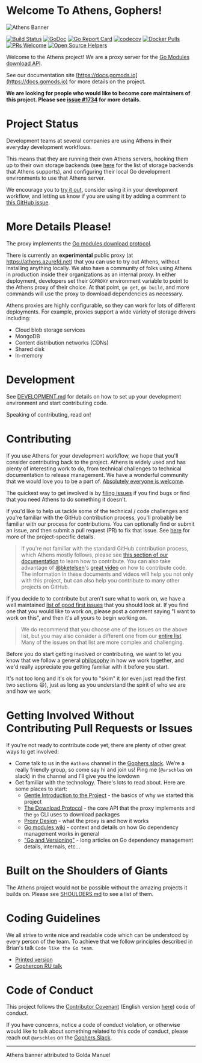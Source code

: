 # Welcome To Athens, Gophers!

![Athens Banner](./docs/static/banner.png)

[![Build Status](https://cloud.drone.io/api/badges/gomods/athens/status.svg)](https://cloud.drone.io/gomods/athens)
[![GoDoc](https://godoc.org/github.com/gomods/athens?status.svg)](https://godoc.org/github.com/gomods/athens)
[![Go Report Card](https://goreportcard.com/badge/github.com/gomods/athens)](https://goreportcard.com/report/github.com/gomods/athens)
[![codecov](https://codecov.io/gh/gomods/athens/branch/master/graph/badge.svg)](https://codecov.io/gh/gomods/athens)
[![Docker Pulls](https://img.shields.io/docker/pulls/gomods/athens.svg?maxAge=604800)](https://hub.docker.com/r/gomods/athens/)
[![PRs Welcome](https://img.shields.io/badge/PRs-welcome-brightgreen.svg)](http://makeapullrequest.com)
[![Open Source Helpers](https://www.codetriage.com/gomods/athens/badges/users.svg)](https://www.codetriage.com/gomods/athens)

Welcome to the Athens project! We are a proxy server for the [Go Modules download API](https://docs.gomods.io/intro/protocol/).

See our documentation site [https://docs.gomods.io](https://docs.gomods.io) for more details on the project.

**We are looking for people who would like to become core maintainers of this project. Please see [issue #1734](https://github.com/gomods/athens/issues/1734) for more details.**

# Project Status

Development teams at several companies are using Athens in their everyday development workflows.

This means that they are running their own Athens servers, hooking them up to their own storage backends (see [here](https://docs.gomods.io/configuration/storage/) for the list of storage backends that Athens supports), and configuring their local Go development environments to use that Athens server.

We encourage you to [try it out](https://docs.gomods.io/install/), consider using it in your development workflow, and letting us know if you are using it by adding a comment to [this GitHub issue](https://github.com/gomods/athens/issues/1323).

# More Details Please!

The proxy implements the [Go modules download protocol](https://docs.gomods.io/intro/protocol/).

There is currently an **experimental** public proxy (at https://athens.azurefd.net) that you can use to try out Athens, without installing anything locally. We also have a community of folks using Athens in production inside their organizations as an internal proxy. In either deployment, developers set their `GOPROXY` environment variable to point to the Athens proxy of their choice. At that point, `go get`, `go build`, and more commands will use the proxy to download dependencies as necessary.

Athens proxies are highly configurable, so they can work for lots of different deployments. For example, proxies support a wide variety of storage drivers including:

- Cloud blob storage services
- MongoDB
- Content distribution networks (CDNs)
- Shared disk
- In-memory

# Development

See [DEVELOPMENT.md](./DEVELOPMENT.md) for details on how to set up your development environment and start contributing code.

Speaking of contributing, read on!

# Contributing

If you use Athens for your development workflow, we hope that you'll consider contributing back to the project. Athens is widely used and has plenty of interesting work to do, from technical challenges to technical documentation to release management. We have a wonderful community that we would love you to be a part of. [Absolutely everyone is welcome](https://arschles.com/blog/absolutely-everybody-is-welcome/).

The quickest way to get involved is by [filing issues](https://github.com/gomods/athens/issues/new/choose) if you find bugs or find that you need Athens to do something it doesn't.

If you'd like to help us tackle some of the technical / code challenges and you're familiar with the GitHub contribution process, you'll probably be familiar with our process for contributions. You can optionally find or submit an issue, and then submit a pull request (PR) to fix that issue. See [here](https://docs.gomods.io/contributing/) for more of the project-specific details.

>If you're not familiar with the standard GitHub contribution process, which Athens mostly follows, please see [this section of our documentation](https://docs.gomods.io/contributing/new/) to learn how to contribute. You can also take advantage of [@bketelsen](https://github.com/bketelsen)'s [great video](https://www.youtube.com/watch?v=bgSDcTyysRc) on how to contribute code. The information in these documents and videos will help you not only with this project, but can also help you contribute to many other projects on GitHub.

If you decide to to contribute but aren't sure what to work on, we have a well maintained [list of good first issues](https://github.com/gomods/athens/contribute) that you should look at. If you find one that you would like to work on, please post a comment saying "I want to work on this", and then it's all yours to begin working on.

>We do recommend that you choose one of the issues on the above list, but you may also consider a different one from our [entire list](https://github.com/gomods/athens/issues). Many of the issues on that list are more complex and challenging.

Before you do start getting involved or contributing, we want to let you know that we follow a general [philosophy](./PHILOSOPHY.md) in how we work together, and we'd really appreciate you getting familiar with it before you start.

It's not too long and it's ok for you to "skim" it (or even just read the first two sections :smile:), just as long as you understand the spirit of who we are and how we work.

# Getting Involved Without Contributing Pull Requests or Issues

If you're not ready to contribute code yet, there are plenty of other great ways to get involved:

- Come talk to us in the `#athens` channel in the [Gophers slack](http://gophers.slack.com/). We’re a really friendly group, so come say hi and join us! Ping me (`@arschles` on slack) in the channel and I’ll give you the lowdown
- Get familiar with the technology. There's lots to read about. Here are some places to start:
    - [Gentle Introduction to the Project](https://medium.com/@arschles/project-athens-c80606497ce1) - the basics of why we started this project
    - [The Download Protocol](https://medium.com/@arschles/project-athens-the-download-protocol-2b346926a818) - the core API that the proxy implements and the `go` CLI uses to download packages
    - [Proxy Design](https://docs.gomods.io/design/proxy/) - what the proxy is and how it works
    - [Go modules wiki](https://github.com/golang/go/wiki/Modules) - context and details on how Go dependency management works in general
    - ["Go and Versioning"](https://research.swtch.com/vgo) - long articles on Go dependency management details, internals, etc...

# Built on the Shoulders of Giants

The Athens project would not be possible without the amazing projects it builds on. Please see
[SHOULDERS.md](./SHOULDERS.md) to see a list of them.

# Coding Guidelines

We all strive to write nice and readable code which can be understood by every person of the team. To achieve that we follow principles described in Brian's talk `Code like the Go team`.

- [Printed version](https://www.brianketelsen.com/slides/gcru18-best/#1)
- [Gophercon RU talk](https://www.youtube.com/watch?v=MzTcsI6tn-0)

# Code of Conduct

This project follows the [Contributor Covenant](https://www.contributor-covenant.org/) (English version [here](./CODE_OF_CONDUCT.md)) code of conduct.

If you have concerns, notice a code of conduct violation, or otherwise would like to talk about something
related to this code of conduct, please reach out `@arschles` on the [Gophers Slack](https://gophers.slack.com/).

---
Athens banner attributed to Golda Manuel
